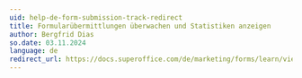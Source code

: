 ```yaml
---
uid: help-de-form-submission-track-redirect
title: Formularübermittlungen überwachen und Statistiken anzeigen
author: Bergfrid Dias
so.date: 03.11.2024
language: de
redirect_url: https://docs.superoffice.com/de/marketing/forms/learn/view-statistics.html
---
```

